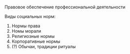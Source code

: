 Правовое обеспечение профессиональной деятельности

Виды социальных норм:
1. Нормы права
2. Номы морали
3. Религиозные нормы
4. Корпоративные нормы
5. (?) Обычаи, традиции ритуалы
